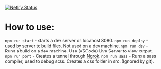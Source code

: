 [![Netlify Status](https://api.netlify.com/api/v1/badges/4aa06b5a-9d64-4961-b795-21cc51785031/deploy-status)](https://app.netlify.com/sites/nostalgic-einstein-acdfc2/deploys)

# How to use: 
`npm run start` - starts a dev server on locahost:8080.
`npm run deploy` - used by server to build files. Not used on a dev machine. 
`npm run dev` - Runs a build on a dev machine. Use (VSCode) Live Server to view output. 
`npm run port` - Creates a tunnel through [Ngrok](https://ngrok.com/). 
`npm run sass` - Runs a sass compiler, used to debug scss. Creates a css folder in src. (Ignored by git).


